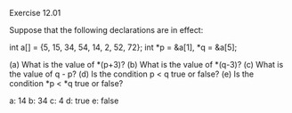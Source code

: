 Exercise 12.01

Suppose that the following declarations are in effect:

int a[] = {5, 15, 34, 54, 14, 2, 52, 72};
int *p = &a[1], *q = &a[5];

(a) What is the value of *(p+3)?
(b) What is the value of *(q-3)?
(c) What is the value of q - p?
(d) Is the condition p < q true or false?
(e) Is the condition *p < *q true or false?

a: 14
b: 34
c: 4
d: true
e: false